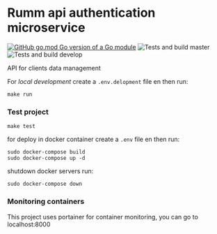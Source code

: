 # Rumm api authentication microservice

[![GitHub go.mod Go version of a Go module](https://img.shields.io/github/go-mod/go-version/njacob1001/go-baseline)](https://github.com/njacob1001/go-baseline)
![Tests and build master](https://github.com/njacob1001/go-baseline/actions/workflows/master.yml/badge.svg)
![Tests and build develop](https://github.com/njacob1001/go-baseline/actions/workflows/develop.yml/badge.svg)




API for clients data management

For *local development* create  a `.env.delopment` file en then run:

```shell
make run
```

### Test project

```shell
make test
```

for deploy in docker container create a `.env` file en then run:

```shell
sudo docker-compose build
sudo docker-compose up -d
```

shutdown docker servers run:

```shell
sudo docker-compose down
```

### Monitoring containers

This project uses portainer for container monitoring, you can go to localhost:8000


